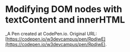 # Modifying DOM nodes with textContent and innerHTML
 _A Pen created at CodePen.io. Original URL: [https://codepen.io/w3devcampus/pen/RpdjwE](https://codepen.io/w3devcampus/pen/RpdjwE).

 